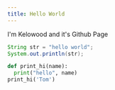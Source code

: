 ```yaml
---
title: Hello World
---
```


I'm Kelowood and it's Github Page

```java
String str = "hello world";
System.out.println(str);
```

```python
def print_hi(name):
  print("hello", name)
print_hi('Tom')
```
